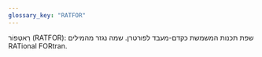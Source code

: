 ```yaml
---
glossary_key: "RATFOR"
---
```


רַאטְפוֹר (RATFOR): שפת תכנות המשמשת כקדם-מעבד לפורטרן. שמה נגזר מהמילים RATional FORtran.
